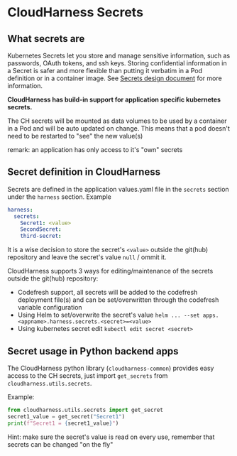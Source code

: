 # CloudHarness Secrets

## What secrets are

Kubernetes Secrets let you store and manage sensitive information, such as passwords, OAuth tokens, and ssh keys. Storing confidential information in a Secret is safer and more flexible than putting it verbatim in a Pod definition or in a container image. See [Secrets design document](https://github.com/kubernetes/community/blob/master/contributors/design-proposals/auth/secrets.md) for more information.

**CloudHarness has build-in support for application specific kubernetes secrets.**

The CH secrets will be mounted as data volumes to be used by a container in a Pod and will be auto updated on change. This means that a pod doesn't need to be restarted to "see" the new value(s)

remark: an application has only access to it's "own" secrets

## Secret definition in CloudHarness

Secrets are defined in the application values.yaml file in the `secrets` section under the `harness` section.
Example

```yaml
harness:
  secrets:
    Secret1: <value>
    SecondSecret:
    third-secret:
```

It is a wise decision to store the secret's `<value>` outside the git(hub) repository and leave the secret's value `null` / ommit it.

CloudHarness supports 3 ways for editing/maintenance of the secrets outside the git(hub) repository:
* Codefresh support, all secrets will be added to the codefresh deployment file(s) and can be set/overwritten through the codefresh variable configuration
* Using Helm to set/overwrite the secret's value `helm ... --set apps.<appname>.harness.secrets.<secret>=<value>`
* Using kubernetes secret edit `kubectl edit secret <secret>`

## Secret usage in Python backend apps

The CloudHarness python library (`cloudharness-common`) provides easy access to the CH secrets, just import `get_secrets` from `cloudharness.utils.secrets`.

Example:
```python
from cloudharness.utils.secrets import get_secret
secret1_value = get_secret("Secret1")
print(f"Secret1 = {secret1_value}")
```

Hint: make sure the secret's value is read on every use, remember that secrets can be changed "on the fly"